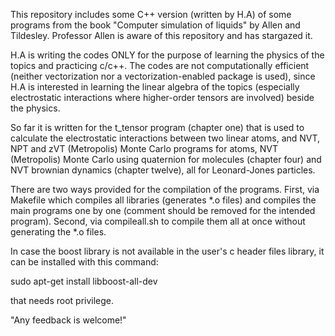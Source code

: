 This repository includes some C++ version (written by H.A) of some programs from the book "Computer simulation of liquids"
by Allen and Tildesley. Professor Allen is aware of this repository and has stargazed it. 

H.A is writing the codes ONLY for the purpose of learning the physics of the topics and practicing c/c++. The codes are not computationally efficient (neither vectorization nor a vectorization-enabled package is used), since H.A is interested in learning the linear algebra of the topics (especially electrostatic interactions where higher-order tensors are involved) beside the physics.

So far it is written for the t_tensor program (chapter one) that is used to calculate the electrostatic interactions between two linear atoms, and NVT, NPT and zVT (Metropolis) Monte Carlo programs for atoms, NVT (Metropolis) Monte Carlo using quaternion for molecules (chapter four) and NVT brownian dynamics (chapter twelve), all for Leonard-Jones particles.

There are two ways provided for the compilation of the programs. First, via Makefile which compiles all libraries (generates *.o files) and compiles the main programs one by one (comment should be removed for the intended program). Second, via compileall.sh to compile them all at once without generating the *.o files.

In case the boost library is not available in the user's c header files library, it can be installed with this command:

sudo apt-get install libboost-all-dev

that needs root privilege.

"Any feedback is welcome!"
